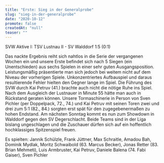 ```yaml
---
title: "Erste: Sieg in der Generalprobe"
slug: "sieg-in-der-generalprobe"
date: "2020-10-12"
promote: false
createdAt: "null"
teaser: ""
---
```

SVW Aktive I: TSV Lustnau II - SV Walddorf 1:5 (0:1)


Das nackte Ergebnis reiht sich nahtlos in die Serie der vergangenen Wochen ein und unsere Erste befindet sich nach 5 Siegen (ein Unentschieden) aus sechs Spielen in einer sehr guten Ausgangsposition. Leistungsmäßig präsentierte man sich jedoch bei weitem nicht auf dem Niveau der vorherigen Spiele. Unkonzentriertes Aufbauspiel und daraus resultierende Fehler hielten den Gegner lange im Spiel. Die Führung des SVW durch Kai Petruv (41.) brachte auch nicht die nötige Ruhe ins Spiel. Nach dem Ausgleich der Lustnauer in Minute 55 hätte man auch in Rückstand geraten können. Unsere Tormaschinerie in Person von Sven Pichler (per Doppelpack, 72., 74.) und Kai Petruv mit seinen Toren zwei und drei zum 5:1 (82., 84.) sorgten erst spät für den zugegebenermaßen zu hohen Endstand. Am nächsten Sonntag kommt es nun zum Showdown in Walddorf gegen den SV Degerschlacht. Beide Teams sind in der Liga bislang ungeschlagen und die Zuschauer dürfen sich auf ein hoffentlich hochklassiges Spitzenspiel freuen.


Es spielten: Jannik Schülzle, Frank Jüttner, Max Schraitle, Amadou Bah, Dominik Mydlak, Moritz Schwaibold (63. Marcus Becker), Jonas Retter (83. Brian Mehmeti), Luis Armbruster, Kai Petruv, Daniele Balena (74. Fabi Gaiser), Sven Pichler
